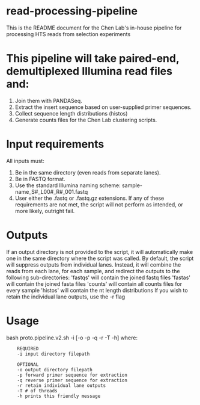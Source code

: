 # read-processing-pipeline
This is the README document for the Chen Lab's in-house pipeline for processing HTS reads from selection experiments

# This pipeline will take paired-end, demultiplexed Illumina read files and:
1. Join them with PANDASeq.
2. Extract the insert sequence based on user-supplied primer sequences.
3. Collect sequence length distributions (histos)
4. Generate counts files for the Chen Lab clustering scripts.

# Input requirements
All inputs must:
1. Be in the same directory (even reads from separate lanes).
2. Be in FASTQ format.
3. Use the standard Illumina naming scheme: sample-name_S#_L00#_R#_001.fastq
4. User either the .fastq or .fastq.gz extensions.
If any of these requirements are not met, the script will not perform as intended, or more likely, outright fail.
 
# Outputs
If an output directory is not provided to the script, it will automatically make one in the same directory where the script was called.
By default, the script will suppress outputs from individual lanes. 
Instead, it will combine the reads from each lane, for each sample, and redirect the outputs to the following sub-directories:
'fastqs' will contain the joined fastq files
'fastas' will contain the joined fasta files
'counts' will contain all counts files for every sample
'histos' will contain the nt length distributions
If you wish to retain the individual lane outputs, use the -r flag

# Usage
bash proto.pipeline.v2.sh -i [-o -p -q -r -T -h]
where:
        
        REQUIRED
        -i input directory filepath
        
        OPTIONAL
        -o output directory filepath
        -p forward primer sequence for extraction
        -q reverse primer sequence for extraction
        -r retain individual lane outputs
        -T # of threads
        -h prints this friendly message
